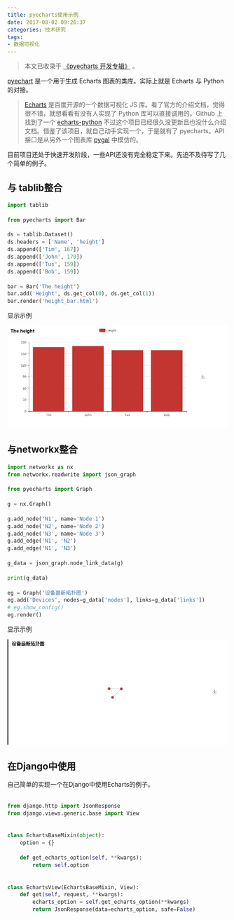 ```yaml
---
title: pyecharts使用示例
date: 2017-08-02 09:26:37
categories: 技术研究
tags:
- 数据可视化
---
```


> 本文已收录于 [《pyecharts 开发专辑》](/pyecharts-project/) 。

[pyechart](https://github.com/chenjiandongx/pyecharts) 是一个用于生成 Echarts 图表的类库。实际上就是 Echarts 与 Python 的对接。

<!-- more -->

> [Echarts](https://github.com/ecomfe/echarts) 是百度开源的一个数据可视化 JS 库。看了官方的介绍文档，觉得很不错，就想看看有没有人实现了 Python 库可以直接调用的。Github 上找到了一个 [echarts-python](https://github.com/yufeiminds/echarts-python) 不过这个项目已经很久没更新且也没什么介绍文档。借鉴了该项目，就自己动手实现一个，于是就有了 pyecharts。API 接口是从另外一个图表库 [pygal](https://github.com/Kozea/pygal) 中模仿的。

目前项目还处于快速开发阶段，一些API还没有完全稳定下来。先迫不及待写了几个简单的例子。

## 与 tablib整合

```python
import tablib

from pyecharts import Bar

ds = tablib.Dataset()
ds.headers = ['Name', 'height']
ds.append(['Tim', 167])
ds.append(['John', 170])
ds.append(['Tus', 159])
ds.append(['Bob', 159])

bar = Bar('The height')
bar.add('Height', ds.get_col(0), ds.get_col(1))
bar.render('height_bar.html')
```

显示示例

![height_bar_demo](/images/height_bar_demo.jpg)

## 与networkx整合

```python
import networkx as nx
from networkx.readwrite import json_graph

from pyecharts import Graph

g = nx.Graph()

g.add_node('N1', name='Node 1')
g.add_node('N2', name='Node 2')
g.add_node('N3', name='Node 3')
g.add_edge('N1', 'N2')
g.add_edge('N1', 'N3')

g_data = json_graph.node_link_data(g)

print(g_data)

eg = Graph('设备最新拓扑图')
eg.add('Devices', nodes=g_data['nodes'], links=g_data['links'])
# eg.show_config()
eg.render()
```

显示示例

![device_graph](/images/device_graph.jpg)

## 在Django中使用

自己简单的实现一个在Django中使用Echarts的例子。

```python

from django.http import JsonResponse
from django.views.generic.base import View


class EchartsBaseMixin(object):
    option = {}

    def get_echarts_option(self, **kwargs):
        return self.option


class EchartsView(EchartsBaseMixin, View):
    def get(self, request, **kwargs):
        echarts_option = self.get_echarts_option(**kwargs)
        return JsonResponse(data=echarts_option, safe=False)
```
